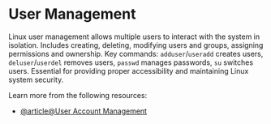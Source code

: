 # User Management

Linux user management allows multiple users to interact with the system in isolation. Includes creating, deleting, modifying users and groups, assigning permissions and ownership. Key commands: `adduser`/`useradd` creates users, `deluser`/`userdel` removes users, `passwd` manages passwords, `su` switches users. Essential for providing proper accessibility and maintaining Linux system security.

Learn more from the following resources:

- [@article@User Account Management](https://labex.io/tutorials/linux-user-account-management-49)